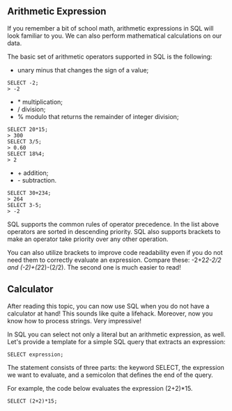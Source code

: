 ## Arithmetic Expression

If you remember a bit of school math, arithmetic expressions in SQL will look familiar to you. We can also perform mathematical calculations on our data.

The basic set of arithmetic operators supported in SQL is the following:

- unary minus that changes the sign of a value;
```
SELECT -2;
> -2
```

- \* multiplication;
- / division;
- % modulo that returns the remainder of integer division;

```
SELECT 20*15;
> 300
SELECT 3/5;
> 0.60
SELECT 18%4;
> 2
```

- \+ addition;
- \- subtraction.
```
SELECT 30+234;
> 264
SELECT 3-5;
> -2
```

SQL supports the common rules of operator precedence. In the list above operators are sorted in descending priority. SQL also supports brackets to make an operator take priority over any other operation.

You can also utilize brackets to improve code readability even if you do not need them to correctly evaluate an expression. Compare these: -2+2*2-2/2 and (-2)+(2*2)-(2/2). The second one is much easier to read!

## Calculator

After reading this topic, you can now use SQL when you do not have a calculator at hand! This sounds like quite a lifehack. Moreover, now you know how to process strings. Very impressive!

In SQL you can select not only a literal but an arithmetic expression, as well. Let's provide a template for a simple SQL query that extracts an expression:

```
SELECT expression;
```
The statement consists of three parts: the keyword SELECT, the expression we want to evaluate, and a semicolon that defines the end of the query.

For example, the code below evaluates the expression (2+2)*15.
```
SELECT (2+2)*15;
```

